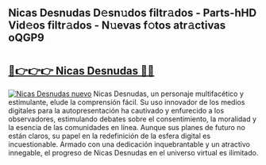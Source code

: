 ## Nicas Desnudas D𝚎sn𝚞dos filtr𝚊dos - Parts-hHD Vid𝚎os filtr𝚊dos - N𝚞evas f𝚘tos atr𝚊ctivas oQGP9

# <h2><a href="http://mbd8le.tromn.icu/?c=Nicas+Desnudas">🔗👉👉👉 Nicas Desnudas 🔗🔗</a></h2>

[![Nicas Desnudas nuevo](https://i.imgur.com/pEAQMta.gif)](http://mbd8le.tromn.icu/?c=Nicas+Desnudas)
Nicas Desnudas, un personaje multifacético y estimulante, elude la comprensión fácil. Su uso innovador de los medios digitales para la autopresentación ha cautivado y enfurecido a los observadores, estimulando debates sobre el consentimiento, la moralidad y la esencia de las comunidades en línea. Aunque sus planes de futuro no están claros, su papel en la redefinición de la esfera digital es incuestionable. Armado con una dedicación inquebrantable y un atractivo innegable, el progreso de Nicas Desnudas en el universo virtual es ilimitado.
